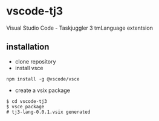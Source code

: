 # vscode-tj3

Visual Studio Code - Taskjuggler 3 tmLanguage extentsion

## installation

- clone repository
- install vsce

~~~
npm install -g @vscode/vsce
~~~

- create a vsix package

~~~
$ cd vscode-tj3
$ vsce package
# tj3-lang-0.0.1.vsix generated
~~~
